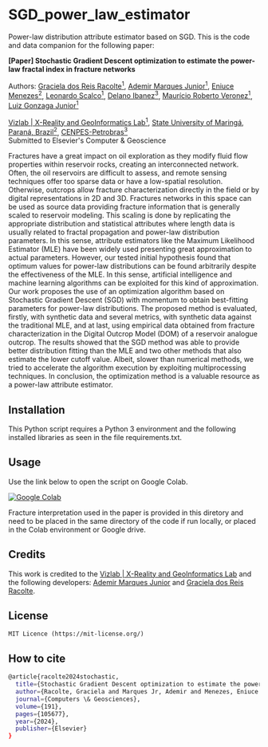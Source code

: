 # SGD_power_law_estimator
Power-law distribution attribute estimator based on SGD. This is the code and data companion for the following paper:

**[Paper] Stochastic Gradient Descent optimization to estimate the power-law fractal index in fracture networks**


Authors:
 [Graciela dos Reis Racolte<sup>1</sup>](https://www.researchgate.net/profile/Graciela-Racolte),
 [Ademir Marques Junior<sup>1</sup>](https://www.researchgate.net/profile/Ademir_Junior),
 [Eniuce Menezes<sup>2</sup>](https://www.researchgate.net/profile/Eniuce-Souza),
 [Leonardo Scalco<sup>1</sup>](https://www.researchgate.net/profile/Leonardo-Scalco),
 [Delano Ibanez<sup>3</sup>](),	
 [Maurício Roberto Veronez<sup>1</sup>](https://www.researchgate.net/profile/Mauricio_Veronez),
  [Luiz Gonzaga Junior<sup>1</sup>](https://www.researchgate.net/profile/Luiz_Gonzaga_da_Silveira_Jr)
 
[Vizlab | X-Reality and GeoInformatics Lab<sup>1</sup>](http://vizlab.unisinos.br/), 
[State University of Maringá, Paraná, Brazil<sup>2</sup>](http://www.cpr.uem.br/international/index.php/en/),
[CENPES-Petrobras<sup>3</sup>](https://petrobras.com.br/en/our-activities/technology-innovation/)  
Submitted to Elsevier's Computer & Geoscience


Fractures have a great impact on oil exploration as they modify fluid flow properties within reservoir rocks, creating an interconnected network. Often, the oil reservoirs are difficult to assess, and remote sensing techniques offer too sparse data or have a low-spatial resolution. Otherwise, outcrops allow fracture characterization directly in the field or by digital representations in 2D and 3D. Fractures networks in this space can be used as source data providing fracture information that is generally scaled to reservoir modeling. This scaling is done by replicating the appropriate distribution and statistical attributes where length data is usually related to fractal propagation and power-law distribution parameters. In this sense, attribute estimators like the Maximum Likelihood Estimator (MLE) have been widely used presenting great approximation to actual parameters. However, our tested initial hypothesis found that optimum values for power-law distributions can be found arbitrarily despite the effectiveness of the MLE. In this sense, artificial intelligence and machine learning algorithms can be exploited for this kind of approximation. Our work proposes the use of an optimization algorithm based on Stochastic Gradient Descent (SGD) with momentum to obtain best-fitting parameters for power-law distributions. The proposed method is evaluated, firstly, with synthetic data and several metrics, with synthetic data against the traditional MLE, and at last, using empirical data obtained from fracture characterization in the Digital Outcrop Model (DOM) of a reservoir analogue outcrop. The results showed that the SGD method was able to provide better distribution fitting than the MLE and two other methods that also estimate the lower cutoff value. Albeit, slower than numerical methods, we tried to accelerate the algorithm execution by exploiting multiprocessing techniques. In conclusion, the optimization method is a valuable resource as a power-law attribute estimator.

## Installation

This Python script requires a Python 3 environment and the following installed libraries as seen in the file requirements.txt.

## Usage

Use the link below to open the script on Google Colab.

[![Google Colab](https://badgen.net/badge/Launch/on%20Google%20Colab/blue?icon=terminal)](https://colab.research.google.com/drive/1DPhNua2DDCjqB8ZMEFNuIGP6DWMOcR8Y?usp=sharing)

Fracture interpretation used in the paper is provided in this diretory and need to be placed in the same directory of the code if run locally, or placed in the Colab environment or Google drive.

## Credits	
This work is credited to the [Vizlab | X-Reality and GeoInformatics Lab](http://vizlab.unisinos.br/) and the following developers:	[Ademir Marques Junior](https://www.researchgate.net/profile/Ademir_Junior) and [Graciela dos Reis Racolte](https://www.researchgate.net/profile/Graciela-Racolte).

## License

    MIT Licence (https://mit-license.org/)

## How to cite

```bash
@article{racolte2024stochastic,
  title={Stochastic Gradient Descent optimization to estimate the power-law fractal index in fracture networks},
  author={Racolte, Graciela and Marques Jr, Ademir and Menezes, Eniuce and Scalco, Leonardo and Ibanez, Delano Menecucci and Veronez, Mauricio Roberto and Gonzaga Jr, Luiz},
  journal={Computers \& Geosciences},
  volume={191},
  pages={105677},
  year={2024},
  publisher={Elsevier}
}
```
